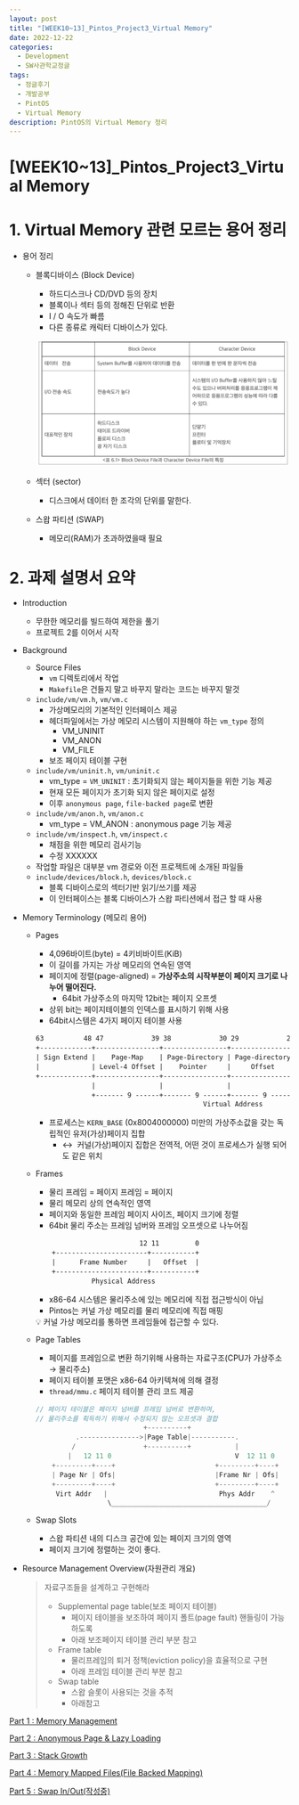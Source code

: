 ```yaml
---
layout: post
title: "[WEEK10~13]_Pintos_Project3_Virtual Memory"
date: 2022-12-22
categories:
  - Development
  - SW사관학교정글
tags:
  - 정글후기
  - 개발공부
  - PintOS
  - Virtual Memory
description: PintOS의 Virtual Memory 정리
---
```


# [WEEK10~13]_Pintos_Project3_Virtual Memory

# 1. Virtual Memory 관련 모르는 용어 정리

- 용어 정리
    - 블록디바이스 (Block Device)
        - 하드디스크나 CD/DVD 등의 장치
        - 블록이나 섹터 등의 정해진 단위로 반환
        - I / O 속도가 빠름
        - 다른 종류로 캐릭터 디바이스가 있다.
        
        ![image](./SWjungle_img/%5BWEEK10~13%5D_Pintos_Project3_Virtual%20Memory%201a513ac1a7b080d69f17d5fa9070a504_attachments/Untitled.png)
        
    - 섹터 (sector)
        - 디스크에서 데이터 한 조각의 단위를 말한다.
    - 스왑 파티션 (SWAP)
        - 메모리(RAM)가 초과하였을때 필요

# 2. 과제 설명서 요약

- Introduction
    - 무한한 메모리를 빌드하여 제한을 풀기
    - 프로젝트 2를 이어서 시작
- Background
    - Source Files
        - `vm` 디렉토리에서 작업
        - `Makefile`은 건들지 말고 바꾸지 말라는 코드는 바꾸지 말것
    - `include/vm/vm.h`, `vm/vm.c`
        - 가상메모리의 기본적인 인터페이스 제공
        - 헤더파일에서는 가상 메모리 시스템이 지원해야 하는 `vm_type` 정의
            - VM_UNINIT
            - VM_ANON
            - VM_FILE
        - 보조 페이지 테이블 구현
    - `include/vm/uninit.h`, `vm/uninit.c`
        - vm_type = `VM_UNINIT` : 초기화되지 않는 페이지들을 위한 기능 제공
        - 현재 모든 페이지가 초기화 되지 않은 페이지로 설정
        - 이후 `anonymous page`, `file-backed page`로 변환
    - `include/vm/anon.h`, `vm/anon.c`
        - vm_type = VM_ANON : anonymous page 기능 제공
    - `include/vm/inspect.h`, `vm/inspect.c`
        - 채점을 위한 메모리 검사기능
        - 수정 XXXXXX
    - 작업할 파일은 대부분 vm 경로와 이전 프로젝트에 소개된 파일들
    - `include/devices/block.h`, `devices/block.c`
        - 블록 디바이스로의 섹터기반 읽기/쓰기를 제공
        - 이 인터페이스는 블록 디바이스가 스왑 파티션에서 접근 할 때 사용
        
- Memory Terminology (메모리 용어)
    - Pages
        - 4,096바이트(byte) = 4키비바이트(KiB)
        - 이 길이를 가지는 가상 메모리의 연속된 영역
        - 페이지에 정렬(page-aligned) = **가상주소의 시작부분이 페이지 크기로 나누어 떨어진다.**
            - 64bit 가상주소의 마지막 12bit는 페이지 오프셋
        - 상위 bit는 페이지테이블의 인덱스를 표시하기 위해 사용
        - 64bit시스템은 4가지 페이지 테이블 사용
        
        ```html
        63          48 47            39 38            30 29            21 20         12 11         0
        +-------------+----------------+----------------+----------------+-------------+------------+
        | Sign Extend |    Page-Map    | Page-Directory | Page-directory |  Page-Table |    Page    |
        |             | Level-4 Offset |    Pointer     |     Offset     |   Offset    |   Offset   |
        +-------------+----------------+----------------+----------------+-------------+------------+
                      |                |                |                |             |            |
                      +------- 9 ------+------- 9 ------+------- 9 ------+----- 9 -----+---- 12 ----+
                                                  Virtual Address
        ```
        
        - 프로세스는 `KERN_BASE` (0x8004000000) 미만의 가상주소값을 갖는 독립적인 유저(가상)페이지 집합
            - ↔  커널(가상)페이지 집합은 전역적, 어떤 것이 프로세스가 실행 되어도 같은 위치
    - Frames
        - 물리 프레임 = 페이지 프레임 = 페이지
        - 물리 메모리 상의 연속적인 영역
        - 페이지와 동일한 프레임 페이지 사이즈, 페이지 크기에 정렬
        - 64bit 물리 주소는 프레임 넘버와 프레임 오프셋으로 나누어짐
        
        ```html
                                  12 11         0
            +-----------------------+-----------+
            |      Frame Number     |   Offset  |
            +-----------------------+-----------+
                      Physical Address
        ```
        
        - x86-64 시스템은 물리주소에 있는 메모리에 직접 접근방식이 아님
        - Pintos는 커널 가상 메모리를 물리 메모리에 직접 매핑
        
        <aside>
        💡 커널 가상 메모리를 통하면 프레임들에 접근할 수 있다.
        
        </aside>
        
    - Page Tables
        - 페이지를 프레임으로 변환 하기위해 사용하는 자료구조(CPU가 가상주소 → 물리주소)
        - 페이지 테이블 포맷은 x86-64 아키텍쳐에 의해 결정
        - `thread/mmu.c` 페이지 테이블 관리 코드 제공
        
        ```c
        // 페이지 테이블은 페이지 넘버를 프레임 넘버로 변환하며, 
        // 물리주소를 획득하기 위해서 수정되지 않는 오프셋과 결합
                                   +----------+
                  .--------------->|Page Table|-----------.
                 /                 +----------+           |
                |   12 11 0                               V  12 11 0
            +---------+----+                         +---------+----+
            | Page Nr | Ofs|                         |Frame Nr | Ofs|
            +---------+----+                         +---------+----+
             Virt Addr   |                            Phys Addr    ^
                          \_______________________________________/
        ```
        
    - Swap Slots
        - 스왑 파티션 내의 디스크 공간에 있는 페이지 크기의 영역
        - 페이지 크기에 정렬하는 것이 좋다.
- Resource Management Overview(자원관리 개요)
    
    > 자료구조들을 설계하고 구현해라
    > 
    > - Supplemental page table(보조 페이지 테이블)
    >     - 페이지 테이블을 보조하여 페이지 폴트(page fault) 핸들링이 가능 하도록
    >     - 아래 보조페이지 테이블 관리 부분 참고
    > - Frame table
    >     - 물리프레임의 퇴거 정책(eviction policy)을 효율적으로 구현
    >     - 아래 프레임 테이블 관리 부분 참고
    > - Swap table
    >     - 스왑 슬롯이 사용되는 것을 추적
    >     - 아래참고
    

[Part 1 : Memory Management](https://h-levi.notion.site/Part-1-Memory-Management-1a513ac1a7b0818b9867fff24f3a40d1?pvs=4)

[Part 2 : Anonymous Page & Lazy Loading](https://h-levi.notion.site/Part-2-Anonymous-Page-Lazy-Loading-1a513ac1a7b0817896daf6c857f079a5?pvs=4)

[Part 3 : Stack Growth](%5BWEEK10~13%5D_Pintos_Project3_Virtual%20Memory%201a513ac1a7b080d69f17d5fa9070a504/Part%203%20Stack%20Growth%201a513ac1a7b081fc96e6f6f59c173bc2.md)

[Part 4 : Memory Mapped Files(File Backed Mapping)](https://h-levi.notion.site/Part-3-Stack-Growth-1a513ac1a7b081fc96e6f6f59c173bc2?pvs=4)

[Part 5 : Swap In/Out(작성중)](https://h-levi.notion.site/Part-5-Swap-In-Out-1a513ac1a7b081e4b49af6ee3259328a?pvs=4)